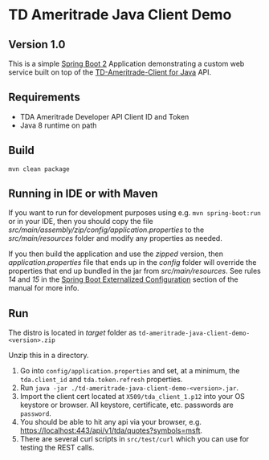 # TD Ameritrade Java Client Demo 
## Version 1.0

This is a simple [Spring Boot 2](https://spring.io/projects/spring-boot) Application demonstrating
a custom web service built on top of the [TD-Ameritrade-Client for Java](https://github.com/studerw/td-ameritrade-client/)
 API.

## Requirements
* TDA Ameritrade Developer API Client ID and Token
* Java 8 runtime on path

## Build
`mvn clean package`

## Running in IDE or with Maven
If you want to run for development purposes using e.g. `mvn spring-boot:run` or in your IDE, then you should copy the file _src/main/assembly/zip/config/application.properties_ to the _src/main/resources_ folder
and modify any properties as needed. 

If you then build the application and use the *zipped* version, then _application.properties_ file that ends up in the _config_ folder
will override the properties that end up bundled in the jar from _src/main/resources_. See rules _14_ and _15_ in the [Spring Boot Externalized Configuration](https://docs.spring.io/spring-boot/docs/2.1.13.RELEASE/reference/html/boot-features-external-config.html) section of the manual
for more info.

## Run
The distro is located in _target_ folder as `td-ameritrade-java-client-demo-<version>.zip`

Unzip this in a directory.

1. Go into `config/application.properties` and set, at a minimum, the `tda.client_id` and `tda.token.refresh` properties.
2. Run `java -jar ./td-ameritrade-java-client-demo-<version>.jar`.
3. Import the client cert located at `X509/tda_client_1.p12` into your OS keystore or browser. All keystore, certificate, etc. passwords are `password`.
4. You should be able to hit any api via your browser, e.g. [https://localhost:443/api/v1/tda/quotes?symbols=msft](https://localhost:443/api/v1/tda/quotes?symbols=msft).
5. There are several curl scripts in `src/test/curl` which you can use for testing the REST calls.
